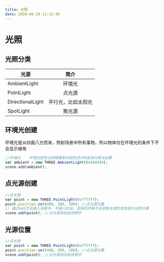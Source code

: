 ```yaml
---
title: 光照
date: 2020-06-29 12:31:49
---
```


# 光照

## 光照分类

光源|简介
---|:--:
AmbientLight|环境光
PointLight|点光源
DirectionalLight|平行光，比如太阳光
SpotLight|聚光源

## 环境光创建

环境光是从四面八方而来，照射场景中所有事物，所以物体仅在环境光的条件下不会显示棱角
```js
//环境光    环境光颜色与网格模型的颜色进行RGB进行乘法运算
var ambient = new THREE.AmbientLight(0x444444);
scene.add(ambient);
```

## 点光源创建

```js
//点光源
var point = new THREE.PointLight(0xffffff);
point.position.set(400, 200, 300); //点光源位置
// 通过add方法插入场景中，不插入的话，渲染的时候不会获取光源的信息进行光照计算
scene.add(point); //点光源添加到场景中
```

## 光源位置

```js
//点光源
var point = new THREE.PointLight(0xffffff);
point.position.set(400, 200, 300); //点光源位置
scene.add(point); //点光源添加到场景中
```
